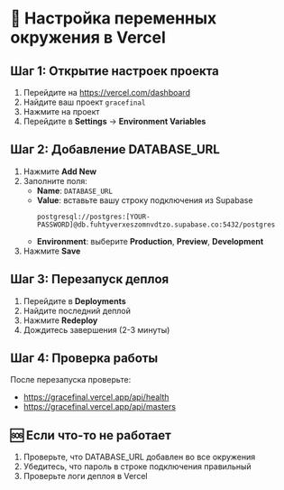 # 🔧 Настройка переменных окружения в Vercel

## Шаг 1: Открытие настроек проекта
1. Перейдите на https://vercel.com/dashboard
2. Найдите ваш проект `gracefinal`
3. Нажмите на проект
4. Перейдите в **Settings** → **Environment Variables**

## Шаг 2: Добавление DATABASE_URL
1. Нажмите **Add New**
2. Заполните поля:
   - **Name**: `DATABASE_URL`
   - **Value**: вставьте вашу строку подключения из Supabase
     ```
     postgresql://postgres:[YOUR-PASSWORD]@db.fuhtyverxeszomnvdtzo.supabase.co:5432/postgres
     ```
   - **Environment**: выберите **Production**, **Preview**, **Development**
3. Нажмите **Save**

## Шаг 3: Перезапуск деплоя
1. Перейдите в **Deployments**
2. Найдите последний деплой
3. Нажмите **Redeploy**
4. Дождитесь завершения (2-3 минуты)

## Шаг 4: Проверка работы
После перезапуска проверьте:
- https://gracefinal.vercel.app/api/health
- https://gracefinal.vercel.app/api/masters

## 🆘 Если что-то не работает
1. Проверьте, что DATABASE_URL добавлен во все окружения
2. Убедитесь, что пароль в строке подключения правильный
3. Проверьте логи деплоя в Vercel
